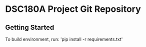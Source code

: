 # DSC180A Project Git Repository
## Getting Started
To build environment, run: 'pip install -r requirements.txt'
